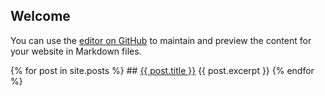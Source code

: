 ## Welcome

You can use the [editor on GitHub](https://github.com/wsmelton/wsmelton.github.io/edit/master/index.md) to maintain and preview the content for your website in Markdown files.

{% for post in site.posts %}
	## <a href="{{ post.url }}">{{ post.title }}</a>
	{{ post.excerpt }}
{% endfor %}
